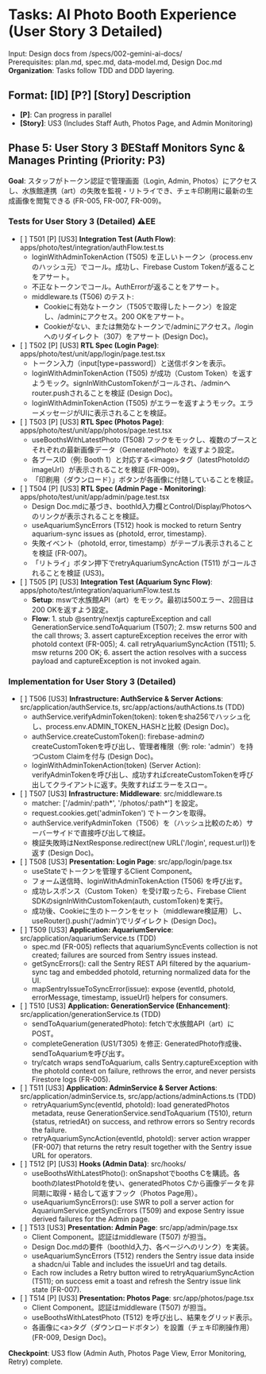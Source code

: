 # **Tasks: AI Photo Booth Experience (User Story 3 Detailed)**


Input: Design docs from /specs/002-gemini-ai-docs/  
Prerequisites: plan.md, spec.md, data-model.md, Design Doc.md  
**Organization**: Tasks follow TDD and DDD layering.

## **Format: \[ID\] \[P?\] \[Story\] Description**

* **\[P\]**: Can progress in parallel  
* **\[Story\]**: US3 (Includes Staff Auth, Photos Page, and Admin Monitoring)

## **Phase 5: User Story 3 ↁEStaff Monitors Sync & Manages Printing (Priority: P3)**

**Goal**: スタッフがトークン認証で管理画面（Login, Admin, Photos）にアクセスし、水族館連携（art）の失敗を監視・リトライでき、チェキ印刷用に最新の生成画像を閲覧できる (FR-005, FR-007, FR-009)。

### **Tests for User Story 3 (Detailed) ⚠EE**

* \[ \] T501 \[P\] \[US3\] **Integration Test (Auth Flow)**: apps/photo/test/integration/authFlow.test.ts  
  * loginWithAdminTokenAction (T505) を正しいトークン（process.envのハッシュ元）でコール。成功し、Firebase Custom Tokenが返ることをアサート。  
  * 不正なトークンでコール。AuthErrorが返ることをアサート。  
  * middleware.ts (T506) のテスト:  
    * Cookieに有効なトークン（T505で取得したトークン）を設定し、/adminにアクセス。200 OKをアサート。  
    * Cookieがない、または無効なトークンで/adminにアクセス。/loginへのリダイレクト（307）をアサート (Design Doc)。  
* \[ \] T502 \[P\] \[US3\] **RTL Spec (Login Page)**: apps/photo/test/unit/app/login/page.test.tsx  
  * トークン入力（input\[type=password\]）と送信ボタンを表示。  
  * loginWithAdminTokenAction (T505) が成功（Custom Token）を返すようモック。signInWithCustomTokenがコールされ、/adminへrouter.pushされることを検証 (Design Doc)。  
  * loginWithAdminTokenAction (T505) がエラーを返すようモック。エラーメッセージがUIに表示されることを検証。  
* \[ \] T503 \[P\] \[US3\] **RTL Spec (Photos Page)**: apps/photo/test/unit/app/photos/page.test.tsx  
  * useBoothsWithLatestPhoto (T508) フックをモックし、複数のブースとそれぞれの最新画像データ（GeneratedPhoto）を返すよう設定。  
  * 各ブースID（例: Booth 1）と対応する\<image\>タグ（latestPhotoIdのimageUrl）が表示されることを検証 (FR-009)。  
  * 「印刷用（ダウンロード）」ボタンが各画像に付随していることを検証。  
* \[ \] T504 \[P\] \[US3\] **RTL Spec (Admin Page - Monitoring)**: apps/photo/test/unit/app/admin/page.test.tsx  
  * Design Doc.mdに基づき、boothId入力欄とControl/Display/Photosへのリンクが表示されることを検証。  
  * useAquariumSyncErrors (T512) hook is mocked to return Sentry aquarium-sync issues as {photoId, error, timestamp}.
  * 失敗イベント（photoId, error, timestamp）がテーブル表示されることを検証 (FR-007)。  
  * 「リトライ」ボタン押下でretryAquariumSyncAction (T511) がコールされることを検証 (US3)。  
* \[ \] T505 \[P\] \[US3\] **Integration Test (Aquarium Sync Flow)**: apps/photo/test/integration/aquariumFlow.test.ts  
  * **Setup**: mswで水族館API（art）をモック。最初は500エラー、2回目は200 OKを返すよう設定。  
  * **Flow**: 1. stub @sentry/nextjs captureException and call GenerationService.sendToAquarium (T507); 2. msw returns 500 and the call throws; 3. assert captureException receives the error with photoId context (FR-005); 4. call retryAquariumSyncAction (T511); 5. msw returns 200 OK; 6. assert the action resolves with a success payload and captureException is not invoked again.

### **Implementation for User Story 3 (Detailed)**

* \[ \] T506 \[US3\] **Infrastructure: AuthService & Server Actions**: src/application/authService.ts, src/app/actions/authActions.ts (TDD)  
  * authService.verifyAdminToken(token): tokenをsha256でハッシュ化し、process.env.ADMIN\_TOKEN\_HASHと比較 (Design Doc)。  
  * authService.createCustomToken(): firebase-adminのcreateCustomTokenを呼び出し、管理者権限（例: role: 'admin'）を持つCustom Claimを付与 (Design Doc)。  
  * loginWithAdminTokenAction(token) (Server Action): verifyAdminTokenを呼び出し、成功すればcreateCustomTokenを呼び出してクライアントに返す。失敗すればエラーをスロー。  
* \[ \] T507 \[US3\] **Infrastructure: Middleware**: src/middleware.ts  
  * matcher: \['/admin/:path\*', '/photos/:path\*'\] を設定。  
  * request.cookies.get('adminToken') でトークンを取得。  
  * authService.verifyAdminToken（T506）を（ハッシュ比較のため）サーバーサイドで直接呼び出して検証。  
  * 検証失敗時はNextResponse.redirect(new URL('/login', request.url))を返す (Design Doc)。  
* \[ \] T508 \[US3\] **Presentation: Login Page**: src/app/login/page.tsx  
  * useStateでトークンを管理するClient Component。  
  * フォーム送信時、loginWithAdminTokenAction (T506) を呼び出す。  
  * 成功レスポンス（Custom Token）を受け取ったら、Firebase Client SDKのsignInWithCustomToken(auth, customToken)を実行。  
  * 成功後、Cookieに生のトークンをセット（middleware検証用）し、useRouter().push('/admin')でリダイレクト (Design Doc)。  
* \[ \] T509 \[US3\] **Application: AquariumService**: src/application/aquariumService.ts (TDD)  
  * spec.md (FR-005) reflects that aquariumSyncEvents collection is not created; failures are sourced from Sentry issues instead.
  * getSyncErrors(): call the Sentry REST API filtered by the aquarium-sync tag and embedded photoId, returning normalized data for the UI.
  * mapSentryIssueToSyncError(issue): expose {eventId, photoId, errorMessage, timestamp, issueUrl} helpers for consumers.
* \[ \] T510 \[US3\] **Application: GenerationService (Enhancement)**: src/application/generationService.ts (TDD)  
  * sendToAquarium(generatedPhoto): fetchで水族館API（art）にPOST。  
  * completeGeneration (US1/T305) を修正: GeneratedPhoto作成後、sendToAquariumを呼び出す。  
  * try/catch wraps sendToAquarium, calls Sentry.captureException with the photoId context on failure, rethrows the error, and never persists Firestore logs (FR-005).
* \[ \] T511 \[US3\] **Application: AdminService & Server Actions**: src/application/adminService.ts, src/app/actions/adminActions.ts (TDD)  
  * retryAquariumSync(eventId, photoId): load generatedPhotos metadata, reuse GenerationService.sendToAquarium (T510), return {status, retriedAt} on success, and rethrow errors so Sentry records the failure.
  * retryAquariumSyncAction(eventId, photoId): server action wrapper (FR-007) that returns the retry result together with the Sentry issue URL for operators.
* \[ \] T512 \[P\] \[US3\] **Hooks (Admin Data)**: src/hooks/  
  * useBoothsWithLatestPhoto(): onSnapshotでbooths Cを購読。各boothのlatestPhotoIdを使い、generatedPhotos Cから画像データを非同期に取得・結合して返すフック（Photos Page用）。  
  * useAquariumSyncErrors(): use SWR to poll a server action for AquariumService.getSyncErrors (T509) and expose Sentry issue derived failures for the Admin page.
* \[ \] T513 \[US3\] **Presentation: Admin Page**: src/app/admin/page.tsx  
  * Client Component。認証はmiddleware (T507) が担当。  
  * Design Doc.mdの要件（boothId入力、各ページへのリンク）を実装。  
  * useAquariumSyncErrors (T512) renders the Sentry issue data inside a shadcn/ui Table and includes the issueUrl and tag details.
  * Each row includes a Retry button wired to retryAquariumSyncAction (T511); on success emit a toast and refresh the Sentry issue link state (FR-007).
* \[ \] T514 \[P\] \[US3\] **Presentation: Photos Page**: src/app/photos/page.tsx  
  * Client Component。認証はmiddleware (T507) が担当。  
  * useBoothsWithLatestPhoto (T512) を呼び出し、結果をグリッド表示。  
  * 各画像に\<a\>タグ（ダウンロードボタン）を設置（チェキ印刷操作用）(FR-009, Design Doc)。

**Checkpoint**: US3 flow (Admin Auth, Photos Page View, Error Monitoring, Retry) complete.